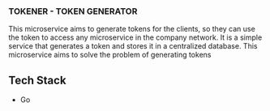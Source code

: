 ### TOKENER - TOKEN GENERATOR

This microservice aims to generate tokens for the clients, so they can use the token to access any microservice in the company network. It is a simple service that generates a token and stores it in a centralized database. This microservice aims to solve the problem of generating tokens 

## Tech Stack

- Go
